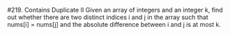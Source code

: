 #219. Contains Duplicate II
Given an array of integers and an integer k, find out whether there are two distinct indices i and j in the array such that nums[i] = nums[j] and the absolute difference between i and j is at most k.